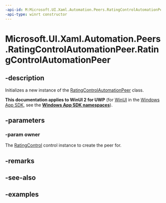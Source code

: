 ```yaml
---
-api-id: M:Microsoft.UI.Xaml.Automation.Peers.RatingControlAutomationPeer.#ctor(Microsoft.UI.Xaml.Controls.RatingControl)
-api-type: winrt constructor
---
```


<!-- Method syntax.
public RatingControlAutomationPeer.RatingControlAutomationPeer(RatingControl owner)
-->

# Microsoft.UI.Xaml.Automation.Peers.RatingControlAutomationPeer.RatingControlAutomationPeer

## -description

Initializes a new instance of the [RatingControlAutomationPeer](ratingcontrolautomationpeer.md) class.

**This documentation applies to WinUI 2 for UWP** (for [WinUI](/windows/apps/winui/winui3/) in the [Windows App SDK](/windows/apps/windows-app-sdk/), see the **[Windows App SDK namespaces](/windows/windows-app-sdk/api/winrt/)**).

## -parameters
### -param owner

The [RatingControl](../microsoft.ui.xaml.controls/ratingcontrol.md) control instance to create the peer for.

## -remarks

## -see-also

## -examples

